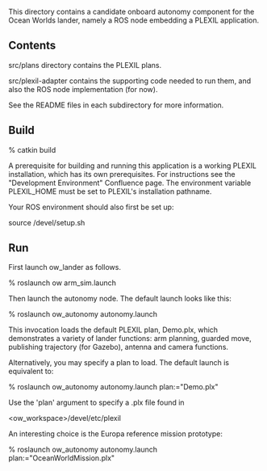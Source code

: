 This directory contains a candidate onboard autonomy component for the Ocean
Worlds lander, namely a ROS node embedding a PLEXIL application.

Contents
--------

src/plans directory contains the PLEXIL plans.

src/plexil-adapter contains the supporting code needed to run them, and also the
ROS node implementation (for now).

See the README files in each subdirectory for more information.


Build
-----

  % catkin build

A prerequisite for building and running this application is a working PLEXIL
installation, which has its own prerequisites.  For instructions see the
"Development Environment" Confluence page. The environment variable PLEXIL_HOME
must be set to PLEXIL's installation pathname.

Your ROS environment should also first be set up:

  source <catkin-workspace>/devel/setup.sh


Run
---

First launch ow_lander as follows.

  % roslaunch ow arm_sim.launch

Then launch the autonomy node.  The default launch looks like this:

  % roslaunch ow_autonomy autonomy.launch

This invocation loads the default PLEXIL plan, Demo.plx, which
demonstrates a variety of lander functions: arm planning, guarded move,
publishing trajectory (for Gazebo), antenna and camera functions.

Alternatively, you may specify a plan to load.  The default launch is
equivalent to:

  % roslaunch ow_autonomy autonomy.launch plan:="Demo.plx"

Use the 'plan' argument to specify a .plx file found in

  <ow_workspace>/devel/etc/plexil

An interesting choice is the Europa reference mission prototype:

  % roslaunch ow_autonomy autonomy.launch plan:="OceanWorldMission.plx"
